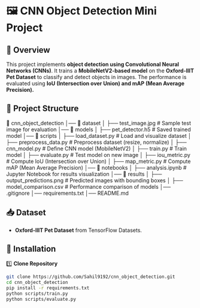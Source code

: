 # 🖼️ CNN Object Detection Mini Project

## 📌 Overview
This project implements **object detection using Convolutional Neural Networks (CNNs)**. It trains a **MobileNetV2-based model** on the **Oxford-IIIT Pet Dataset** to classify and detect objects in images. The performance is evaluated using **IoU (Intersection over Union) and mAP (Mean Average Precision).**

## 📂 Project Structure
📂 cnn_object_detection
│── 📂 dataset
│   ├── test_image.jpg  # Sample test image for evaluation
│── 📂 models
│   ├── pet_detector.h5  # Saved trained model
│── 📂 scripts
│   ├── load_dataset.py  # Load and visualize dataset
│   ├── preprocess_data.py  # Preprocess dataset (resize, normalize)
│   ├── cnn_model.py  # Define CNN model (MobileNetV2)
│   ├── train.py  # Train model
│   ├── evaluate.py  # Test model on new image
│   ├── iou_metric.py  # Compute IoU (Intersection over Union)
│   ├── map_metric.py  # Compute mAP (Mean Average Precision)
│── 📂 notebooks
│   ├── analysis.ipynb  # Jupyter Notebook for results visualization
│── 📂 results
│   ├── output_predictions.png  # Predicted images with bounding boxes
│   ├── model_comparison.csv  # Performance comparison of models
│── .gitignore
│── requirements.txt
│── README.md

## 📥 Dataset
- **Oxford-IIIT Pet Dataset** from TensorFlow Datasets.

## 🚀 Installation
1️⃣ **Clone Repository**
```bash
git clone https://github.com/Sahil9192/cnn_object_detection.git
cd cnn_object_detection
pip install -r requirements.txt
python scripts/train.py
python scripts/evaluate.py
